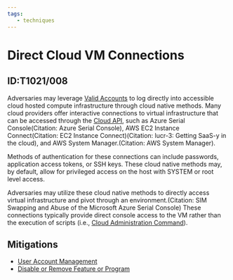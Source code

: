 ```yaml
---
tags:
   - techniques
---
```

# Direct Cloud VM Connections
## ID:T1021/008
Adversaries may leverage [Valid Accounts](/mitre/techniques/T1078) to log directly into accessible cloud hosted compute infrastructure through cloud native methods. Many cloud providers offer interactive connections to virtual infrastructure that can be accessed through the [Cloud API](/mitre/techniques/T1059/009), such as Azure Serial Console(Citation: Azure Serial Console), AWS EC2 Instance Connect(Citation: EC2 Instance Connect)(Citation: lucr-3: Getting SaaS-y in the cloud), and AWS System Manager.(Citation: AWS System Manager).

Methods of authentication for these connections can include passwords, application access tokens, or SSH keys. These cloud native methods may, by default, allow for privileged access on the host with SYSTEM or root level access. 

Adversaries may utilize these cloud native methods to directly access virtual infrastructure and pivot through an environment.(Citation: SIM Swapping and Abuse of the Microsoft Azure Serial Console) These connections typically provide direct console access to the VM rather than the execution of scripts (i.e., [Cloud Administration Command](/mitre/techniques/T1651)).
## Mitigations
* [User Account Management](mitigations/M1018)
* [Disable or Remove Feature or Program](mitigations/M1042)
